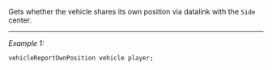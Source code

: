 Gets whether the vehicle shares its own position via datalink with the `Side` center.


---
*Example 1:*
```sqf
vehicleReportOwnPosition vehicle player;
```